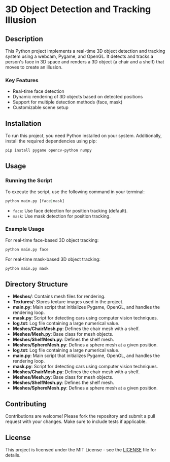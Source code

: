 # 3D Object Detection and Tracking Illusion

## Description

This Python project implements a real-time 3D object detection and tracking system using a webcam, Pygame, and OpenGL. It detects and tracks a person's face in 3D space and renders a 3D object (a chair and a shelf) that moves to create an illusion.

### Key Features
- Real-time face detection
- Dynamic rendering of 3D objects based on detected positions
- Support for multiple detection methods (face, mask)
- Customizable scene setup

## Installation

To run this project, you need Python installed on your system. Additionally, install the required dependencies using pip:

```sh
pip install pygame opencv-python numpy
```

## Usage

### Running the Script

To execute the script, use the following command in your terminal:

```sh
python main.py [face|mask]
```

- `face`: Use face detection for position tracking (default).
- `mask`: Use mask detection for position tracking.

### Example Usage

For real-time face-based 3D object tracking:

```sh
python main.py face
```

For real-time mask-based 3D object tracking:

```sh
python main.py mask
```

## Directory Structure

- **Meshes/**: Contains mesh files for rendering.
- **Textures/**: Stores texture images used in the project.
- **main.py**: Main script that initializes Pygame, OpenGL, and handles the rendering loop.
- **mask.py**: Script for detecting cars using computer vision techniques.
- **log.txt**: Log file containing a large numerical value.
- **Meshes/ChairMesh.py**: Defines the chair mesh with a shelf.
- **Meshes/Mesh.py**: Base class for mesh objects.
- **Meshes/ShelfMesh.py**: Defines the shelf mesh.
- **Meshes/SphereMesh.py**: Defines a sphere mesh at a given position.
- **log.txt**: Log file containing a large numerical value.
- **main.py**: Main script that initializes Pygame, OpenGL, and handles the rendering loop.
- **mask.py**: Script for detecting cars using computer vision techniques.
- **Meshes/ChairMesh.py**: Defines the chair mesh with a shelf.
- **Meshes/Mesh.py**: Base class for mesh objects.
- **Meshes/ShelfMesh.py**: Defines the shelf mesh.
- **Meshes/SphereMesh.py**: Defines a sphere mesh at a given position.

## Contributing

Contributions are welcome! Please fork the repository and submit a pull request with your changes. Make sure to include tests if applicable.

## License

This project is licensed under the MIT License - see the [LICENSE](LICENSE) file for details.